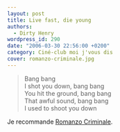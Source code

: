 ```yaml
---
layout: post
title: Live fast, die young
authors:
  - Dirty Henry
wordpress_id: 290
date: "2006-03-30 22:56:00 +0200"
category: Ciné-club moi j'vous dis
cover: romanzo-criminale.jpg
---
```


> Bang bang  
> I shot you down, bang bang  
> You hit the ground, bang bang  
> That awful sound, bang bang  
> I used to shoot you down

Je recommande
[Romanzo Criminale](http://www.allocine.fr/film/fichefilm_gen_cfilm=61263.html).
